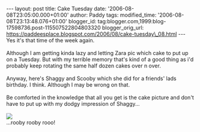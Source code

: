 \-\-- layout: post title: Cake Tuesday date:
\'2006-08-08T23:05:00.000+01:00\' author: Paddy tags: modified\_time:
\'2006-08-08T23:13:48.076+01:00\' blogger\_id:
tag:blogger.com,1999:blog-17598736.post-115507522804803320
blogger\_orig\_url:
https://paddeesplace.blogspot.com/2006/08/cake-tuesday\_08.html \-\--
Yes it\'s that time of the week again.\
\
Although I am getting kinda lazy and letting Zara pic which cake to put
up on a Tuesday. But with my terrible memory that\'s kind of a good
thing as i\'d probably keep rotating the same half dozen cakes over n
over.\
\
Anyway, here\'s Shaggy and Scooby which she did for a friends\' lads
birthday. I think. Although I may be wrong on that.\
\
Be comforted in the knowledge that all you get is the cake picture and
don\'t have to put up with my dodgy impression of Shaggy\...\
\
[![](https://photos1.blogger.com/blogger/7081/1699/320/Scooby%20doo%20and%20Shaggy%20cake.jpg)](https://photos1.blogger.com/blogger/7081/1699/1600/Scooby%20doo%20and%20Shaggy%20cake.jpg)\
\...rooby rooby rooo!
